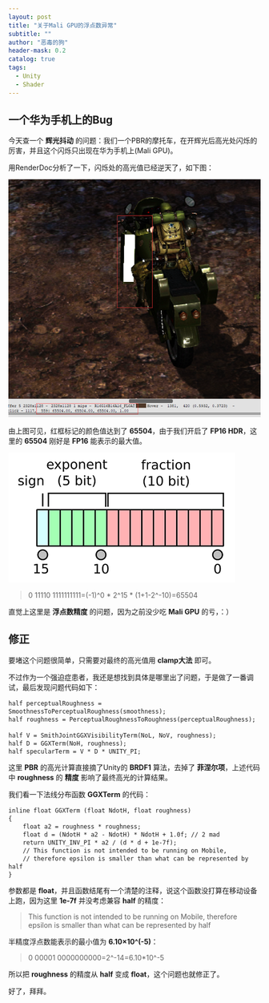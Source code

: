 ```yaml
---
layout: post
title: "关于Mali GPU的浮点数异常"
subtitle: ""
author: "恶毒的狗"
header-mask: 0.2
catalog: true
tags:
  - Unity
  - Shader
---
```


## 一个华为手机上的Bug

今天查一个 **辉光抖动** 的问题：我们一个PBR的摩托车，在开辉光后高光处闪烁的厉害，并且这个闪烁只出现在华为手机上(Mali GPU)。

用RenderDoc分析了一下，闪烁处的高光值已经逆天了，如下图：

![](/img/mali-float-presion/screenshot1.png)

由上图可见，红框标记的颜色值达到了 **65504**，由于我们开启了 **FP16 HDR**，这里的 **65504** 刚好是 **FP16** 能表示的最大值。

![](/img/mali-float-presion/screenshot2.png)

> 0 11110 1111111111=(-1)^0 * 2^15 * (1+1-2^-10)=65504

直觉上这里是 **浮点数精度** 的问题，因为之前没少吃 **Mali GPU** 的亏，：）

## 修正

要堵这个问题很简单，只需要对最终的高光值用 **clamp大法** 即可。

不过作为一个强迫症患者，我还是想找到具体是哪里出了问题，于是做了一番调试，最后发现问题代码如下：

```
half perceptualRoughness = SmoothnessToPerceptualRoughness(smoothness);
half roughness = PerceptualRoughnessToRoughness(perceptualRoughness);

half V = SmithJointGGXVisibilityTerm(NoL, NoV, roughness); 
half D = GGXTerm(NoH, roughness);
half specularTerm = V * D * UNITY_PI;
```

这里 **PBR** 的高光计算直接摘了Unity的 **BRDF1** 算法，去掉了 **菲涅尔项**，上述代码中 **roughness** 的 **精度** 影响了最终高光的计算结果。

我们看一下法线分布函数 **GGXTerm** 的代码：

```
inline float GGXTerm (float NdotH, float roughness)
{
    float a2 = roughness * roughness;
    float d = (NdotH * a2 - NdotH) * NdotH + 1.0f; // 2 mad
    return UNITY_INV_PI * a2 / (d * d + 1e-7f); 
    // This function is not intended to be running on Mobile,
    // therefore epsilon is smaller than what can be represented by half
}
```

参数都是 **float**，并且函数结尾有一个清楚的注释，说这个函数没打算在移动设备上跑，因为这里 **1e-7f** 并没考虑兼容 **half** 的精度：

> This function is not intended to be running on Mobile, therefore epsilon is smaller than what can be represented by half

半精度浮点数能表示的最小值为 **6.10×10^(-5)**：

> 0 00001 0000000000=2^-14=6.10*10^-5

所以把 **roughness** 的精度从 **half** 变成 **float**，这个问题也就修正了。

好了，拜拜。











































































































































































































































